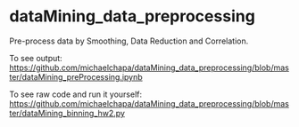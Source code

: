 # dataMining_data_preprocessing
Pre-process data by Smoothing, Data Reduction and Correlation.

To see output: 
https://github.com/michaelchapa/dataMining_data_preprocessing/blob/master/dataMining_preProcessing.ipynb

To see raw code and run it yourself:
https://github.com/michaelchapa/dataMining_data_preprocessing/blob/master/dataMining_binning_hw2.py
